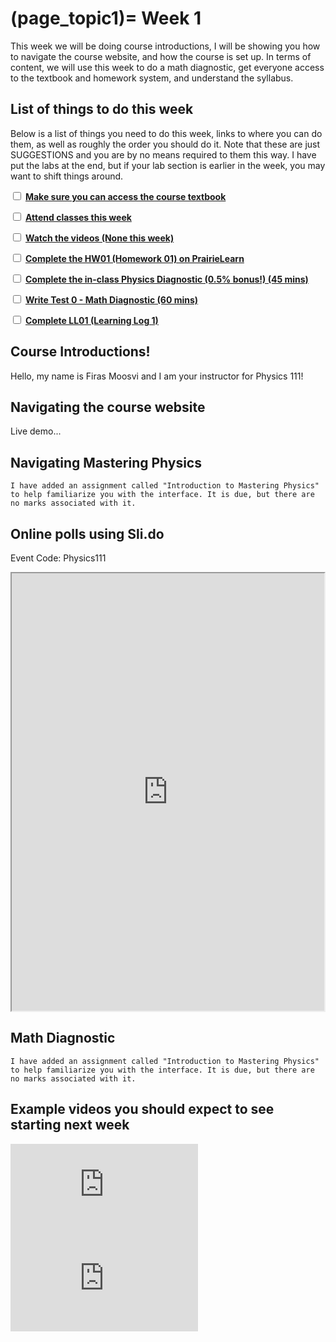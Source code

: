 (page_topic1)=
Week 1
=======================

This week we will be doing course introductions, I will be showing you how to navigate the course website, and how the course is set up. 
In terms of content, we will use this week to do a math diagnostic, get everyone access to the textbook and homework system, and understand the syllabus.

## List of things to do this week

Below is a list of things you need to do this week, links to where you can do them, as well as roughly the order you should do it.
Note that these are just SUGGESTIONS and you are by no means required to them this way. 
I have put the labs at the end, but if your lab section is earlier in the week, you may want to shift things around.

<label><input type="checkbox" id="week01_task1" class="box"> [**Make sure you can access the course textbook**](./readings.md)</input></label>

<label><input type="checkbox" id="week01_task2" class="box"> [**Attend classes this week**](./classes.md)</input></label>


<label><input type="checkbox" id="week01_task3" class="box"> [**Watch the videos (None this week)**](./videos.md) </input></label>


<label><input type="checkbox" id="week01_task4" class="box"> [**Complete the HW01 (Homework 01) on PrairieLearn**](./homework.md) </input></label>

<label><input type="checkbox" id="week01_task5" class="box"> [**Complete the in-class Physics Diagnostic (0.5% bonus!) (45 mins)**](https://ubc.ca1.qualtrics.com/jfe/form/SV_2uEYuAVjDS2UUhE) </input></label>

<label><input type="checkbox" id="week01_task6" class="box"> [**Write Test 0 - Math Diagnostic (60 mins)**](./test.md) </input></label>

<label><input type="checkbox" id="week01_task7" class="box"> [**Complete LL01 (Learning Log 1)**](./learninglogs.md) </input></label>


















## Course Introductions!

Hello, my name is Firas Moosvi and I am your instructor for Physics 111! 

## Navigating the course website

Live demo...

## Navigating Mastering Physics

```{tip}
I have added an assignment called "Introduction to Mastering Physics" to help familiarize you with the interface. It is due, but there are no marks associated with it.
```

## Online polls using Sli.do

Event Code: Physics111

<iframe src="https://app.sli.do/event/lk89xpvr" width="500px" height="700px"></iframe>

## Math Diagnostic

```{tip}
I have added an assignment called "Introduction to Mastering Physics" to help familiarize you with the interface. It is due, but there are no marks associated with it.
```

## Example videos you should expect to see starting next week

<div class="container youtube">
<iframe class="responsive-iframe" src="https://www.youtube-nocookie.com/embed/yBMeYW8Nm_s" frameborder="0" allow="accelerometer; autoplay="0"; encrypted-media; gyroscope; picture-in-picture" allowfullscreen></iframe>
</div>

<div class="container youtube">
<iframe class="responsive-iframe" src="https://www.youtube-nocookie.com/embed/OoO5d5P0Jn4" frameborder="0" allow="accelerometer; autoplay="0"; encrypted-media; gyroscope; picture-in-picture" allowfullscreen></iframe>
</div>